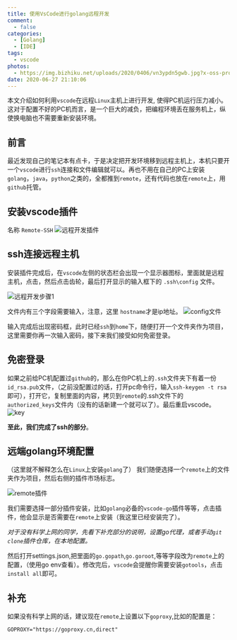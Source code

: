 ```yaml
---
title: 使用VsCode进行golang远程开发
comment:
  - false
categories:
  - [Golang]
  - [IDE]
tags:
  - vscode
photos:
  - https://img.bizhiku.net/uploads/2020/0406/vn3ypdn5gwb.jpg?x-oss-process=style/w_870-h_870
date: 2020-06-27 21:10:06
---
```


本文介绍如何利用`vscode`在远程`Linux`主机上进行开发, 使得PC机运行压力减小。这对于配置不好的PC机而言，是一个巨大的减负，把编程环境丢在服务机上，纵使换电脑也不需要重新安装环境。

<!-- more -->

## 前言

最近发现自己的笔记本有点卡，于是决定把开发环境移到远程主机上，本机只要开一个`vscode`进行`ssh`连接和文件编辑就可以。再也不用在自己的PC上安装`golang`，`java`，`python`之类的，全都推到`remote`，还有代码也放在`remote`上，用`github`托管。


## 安装vscode插件

名称 `Remote-SSH`
![远程开发插件](https://s1.ax1x.com/2020/06/27/NckklT.png)

## ssh连接远程主机

安装插件完成后，在`vscode`左侧的状态栏会出现一个显示器图标，里面就是远程主机，点击，然后点击齿轮，最后打开显示的输入框下的 `.ssh\config` 文件。

![远程开发步骤1](https://s1.ax1x.com/2020/06/27/NckEXF.png)

文件内有三个字段需要输入，注意，这里 `hostname`才是ip地址。
![config文件](https://s1.ax1x.com/2020/06/27/Nckm79.png)

输入完成后出现密码框，此时已经`ssh`到`home`下，随便打开一个文件夹作为项目，这里需要你再一次输入密码，接下来我们接受如何免密登录。

## 免密登录

如果之前给PC机配置过`github`的，那么在你PC机上的`.ssh`文件夹下有着一份 `id_rsa.pub`文件，（之前没配置过的话，打开pc命令行，输入`ssh-keygen -t rsa`即可），打开它，复制里面的内容，拷贝到`remote`的.ssh文件下的`authorized_keys`文件内（没有的话新建一个就可以了）。最后重启vscode。
![key](https://s1.ax1x.com/2020/06/27/Ncke0J.png)

**至此，我们完成了ssh的部分**。

## 远端golang环境配置

（这里就不解释怎么在`Linux`上安装`golang`了）
我们随便选择一个`remote`上的文件夹作为项目，然后右侧的插件市场标志。

![remote插件](https://s1.ax1x.com/2020/06/27/NckZm4.png)

我们需要选择一部分插件安装，比如`golang`必备的`vscode-go`插件等等，点击插件，他会显示是否需要在`remote`上安装（我这里已经安装完了）。

*对于没有科学上网的同学，先看下补充部分的说明，设置go代理，或者手动`git clone`插件仓库，在本地配置。*

然后打开settings.json,把里面的`go.gopath`,`go.goroot`,等等字段改为`remote`上的配置，（使用go env查看）。修改完后，`vscode`会提醒你需要安装`gotools`，点击` install all`即可。

## 补充

如果没有科学上网的话，建议现在`remote`上设置以下`goproxy`,比如的配置是：

```
GOPROXY="https://goproxy.cn,direct"
```
